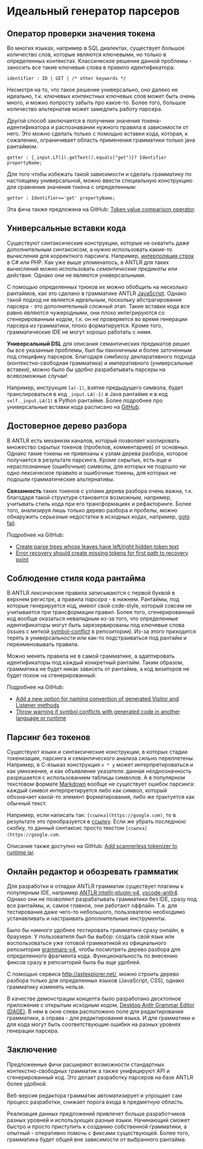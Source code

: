 # Идеальный генератор парсеров

## Оператор проверки значения токена

Во многих языках, например в SQL диалектах, существует большое количество
слов, которые являются ключевыми, но только в определенных контекстах.
Классическое решение данной проблемы - заносить все такие ключевые слова в
правило идентификатора:

```antlr
identifier : ID | GET | /* other keywords */
```

Несмотря на то, что такое решение универсально, оно далеко не идеально, т.к. ключевых
контекстных ключевых слов может быть очень много, и можно попросту
забыть про какое-то. Более того, большое количество альтернатив может замедлить
работу парсера.

Другой способ заключается в получении значения токена-идентификатора и распознавании
нужного правила в зависимости от него. Это можно сделать только с помощью вставки
кода, которая, к сожалению, ограничивает область применения грамматики только java
рантаймом.

```antlr
getter : {_input.LT(1).getText().equals("get")}? Identifier propertyName;
```

Для того чтобы избежать такой зависимости и сделать грамматику по настоящему
универсальной, можно ввести специальную конструкцию для сравнения значения
токена с определенным:

```antlr
getter : Identifier=='get' propertyName;
```

Эта фича также предложена на GitHub: [Token value comparison operator](https://github.com/antlr/antlr4/issues/1965).

## Универсальные вставки кода

Cуществуют синтаксические конструкции, которые не охватить даже дополнительным
синтаксисом, а нужно использовать какие-то вычисления для корректного парсинга.
Например, [интерполяция строк](https://docs.microsoft.com/en-us/dotnet/csharp/language-reference/tokens/interpolated)
в C# или PHP. Как уже выше упоминалось, в ANTLR
для таких вычислений можно использовать *семантические предикаты* или *действия*.
Однако они не являются универсальными.

С помощью определенных трюков их можно обобщить на несколько рантаймов, как это
сделано в грамматике ANTLR [JavaScript](https://github.com/antlr/grammars-v4/tree/master/javascript).
Однако такой подход не является идеальным, поскольку абстрагирование парсера -
это дополнительный сложный этап. Такие вставки кода все равно являются чужеродными,
они плохо интегрируются со сгенерированным кодом, т.к. он не проверяется во время
генерации парсера из грамматики, плохо форматируется. Кроме того, грамматические
IDE не могут хорошо работать с ними.

**Универсальный DSL** для описания семантических предикатов решил бы все указанные
проблемы, был бы лаконичным и более заточенным под специфику парсеров.
Благодаря симбиозу декларативного подхода (контекстно-свободная грамматика)
и императивного (универсальные вставки), можно было бы удобно разрабатывать
парсеры на всевозможные случаи!

Например, инструкция `la(-1)`, взятие предыдущего символа, будет транслироваться
в код `_input.LA(-1)` в Java рантайме и в код `self._input.LA(1)` в Python
рантайме. Более подробнее про универсальные вставки кода расписано на
[GitHub](https://github.com/antlr/antlr4/issues/1045).

## Достоверное дерево разбора

В ANTLR есть механизм каналов, который позволяет изолировать множество скрытых
токенов (пробелов, комментариев) от основных. Однако такие токены не привязаны к
узлам дерева разбора, которое получается в результате парсинга. Кроме скрытых,
есть еще и нераспознанные (ошибочные) символы, для которых не подошло ни одно
лексическое правило и ошибочные токены, для которых не подошли грамматические
альтернативы.

**Связанность** таких токенов с узлами дерева разбора очень важна, т.к. благодаря
такой структуре становится возможным, например, учитывать стиль кода при его
трансформациях и рефакторинге. Более того, анализируя лишь только дерево разбора
и пробелы, можно обнаружить серьезные недостатки в исходных кодах, например,
[goto fail](https://nakedsecurity.sophos.com/2014/02/24/anatomy-of-a-goto-fail-apples-ssl-bug-explained-plus-an-unofficial-patch/).

Подробнее на GitHub:

* [Create parse trees whose leaves have left/right hidden token text](https://github.com/antlr/antlr4/pull/1667)
* [Error recovery should create missing tokens for first path to recovery point](https://github.com/antlr/antlr4/issues/1972)

## Соблюдение стиля кода рантайма

В ANTLR *лексически*е правила записываются с первой буквой в верхнем регистре, а
правила *парсера* - в нижнем. Рантаймы, под которые генерируется код, имеют свой
code-style, который совсем не учитывается при трансформации правил. Более того,
сгенерированный код вообще оказаться невалидным из-за того, что определенные
идентификаторы могут быть зарезервированы под ключевые слова (issues с меткой
[symbol-conflict](https://github.com/antlr/grammars-v4/issues?utf8=%E2%9C%93&q=label%3Asymbol-conflict+)
в репозитории). Из-за этого приходится терять в универсальности или как-то
подстраиваться под рантайм и переименовывать правила.

Можно  менять правила не в самой грамматике, а адаптировать идентификаторы под
каждый конкретный рантайм. Таким образом, грамматика не будет никак зависеть от
рантайма, а код визиторов не будет похож на сгенерированный.

Подробнее на GitHub:

* [Add a new option for naming convention of generated Visitor and Listener methods](https://github.com/antlr/antlr4/issues/1615)
* [Throw warning if symbol conflicts with generated code in another language or runtime](https://github.com/antlr/antlr4/issues/1670)

## Парсинг без токенов

Существуют языки и синтаксические конструкции, в которых стадии токенизации,
парсинга и семантического анализа сильно переплетены. Например, в С-языках
конструкция `x * y` может интерпретироваться и как умножение, и как
объявление указателя: данная неоднозначность разрешается с использованием таблицы
символов. А в популярном текстовом формате [Markdown](https://en.wikipedia.org/wiki/Markdown)
вообще не существует ошибок парсинга: каждый символ интерпретируется либо
как символ, который обозначает какой-то элемент форматирования, либо же трактуется
как обычный текст.

Например, если написать так: `[ссылка](https://google.com)`, то в результате
это преобразуется в [ссылку](https://google.com). Если же убрать последнюю скобку,
то данный синтаксис просто текстом `[ссылка](https://google.com`.

Описание также доступно на GitHub: [Add scannerless tokenizer to runtime jar](https://github.com/antlr/antlr4/issues/814).

## Онлайн редактор и обозревать грамматик

Для разработки и отладки ANTLR грамматик существует плагины к популярным IDE,
например [ANTLR intellij-plugin-v4](https://plugins.jetbrains.com/plugin/7358-antlr-v4-grammar-plugin),
[vscode-antlr4](https://marketplace.visualstudio.com/items?itemName=mike-lischke.vscode-antlr4).
Однако они не позволяют разрабатывать грамматики без IDE, сразу под все рантаймы,
и, самое главное, они работают оффлайн. Т.е. для тестирования даже чего-то
небольшого, пользователю необходимо устанавливать и настраивать дополнительные
инструменты.

Было бы намного удобнее тестировать грамматики сразу онлайн, в браузере. У
пользователя был бы выбор: создать свой язык или воспользоваться уже готовой
грамматикой из официального репозитория [grammars-v4](https://github.com/antlr/grammars-v4),
чтобы посмотреть дерево разбора для определенного фрагмента кода. Функциональность
по внесению фиксов сразу в репозиторий была бы еще удобней.

С помощью сервиса <http://astexplorer.net/>, можно строить дерево разбора
только для определенных языков (JavaScript, CSS), однако грамматику изменять нельзя.

В качестве демонстрации концепта было разработано десктопное приложение с
открытым исходным кодом, [Desktop Antlr Grammar Editor (DAGE)](https://github.com/KvanTTT/DAGE).
В нем в окне слева расположено поле для редактирования грамматики, а справа -
для редактирования языка. И для грамматики и для кода могут быть
соответствующие ошибки на разных уровнях генерации парсера.

## Заключение

Предложенные фичи расширяют возможности стандартных контекстно-свободных
грамматик а также унифицируют API и сгенерированный код. Это делает разработку
парсеров на базе ANTLR более удобной.

Веб-версия редактора грамматик автоматизирует и упрощает сам процесс разработки,
снижает порога входа в предметную область.

Реализация данных предложений привлечет больше разработчиков разных уровней и
использующих разные языки. Начинающий сможет быстро и просто приступить к
созданию собственной грамматики, а опытный - оперативно помочь с фиксами
существующей. Более того, грамматика будет общей вне зависимости от выбранного
рантайма.